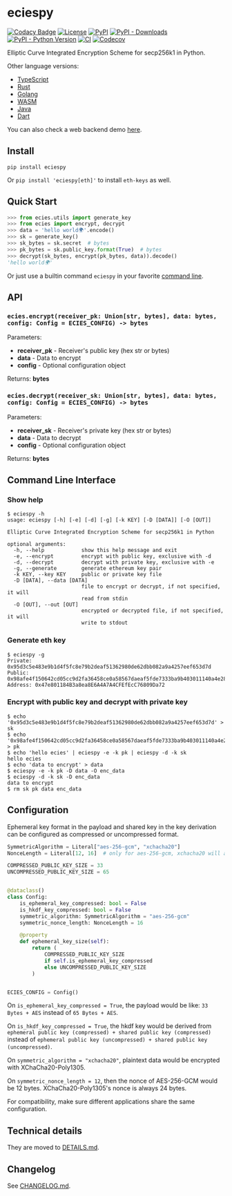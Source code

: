 # eciespy

[![Codacy Badge](https://api.codacy.com/project/badge/Grade/2a11aeb9939244019d2c64bce3ff3c4e)](https://app.codacy.com/gh/ecies/py/dashboard)
[![License](https://img.shields.io/github/license/ecies/py.svg)](https://github.com/ecies/py)
[![PyPI](https://img.shields.io/pypi/v/eciespy.svg)](https://pypi.org/project/eciespy/)
[![PyPI - Downloads](https://img.shields.io/pypi/dm/eciespy)](https://pypistats.org/packages/eciespy)
[![PyPI - Python Version](https://img.shields.io/pypi/pyversions/eciespy.svg)](https://pypi.org/project/eciespy/)
[![CI](https://img.shields.io/github/actions/workflow/status/ecies/py/ci.yml?branch=master)](https://github.com/ecies/py/actions)
[![Codecov](https://img.shields.io/codecov/c/github/ecies/py.svg)](https://codecov.io/gh/ecies/py)

Elliptic Curve Integrated Encryption Scheme for secp256k1 in Python.

Other language versions:

- [TypeScript](https://github.com/ecies/js)
- [Rust](https://github.com/ecies/rs)
- [Golang](https://github.com/ecies/go)
- [WASM](https://github.com/ecies/rs-wasm)
- [Java](https://github.com/ecies/java)
- [Dart](https://github.com/ecies/dart)

You can also check a web backend demo [here](https://github.com/ecies/py-demo).

## Install

`pip install eciespy`

Or `pip install 'eciespy[eth]'` to install `eth-keys` as well.

## Quick Start

```python
>>> from ecies.utils import generate_key
>>> from ecies import encrypt, decrypt
>>> data = 'hello world🌍'.encode()
>>> sk = generate_key()
>>> sk_bytes = sk.secret  # bytes
>>> pk_bytes = sk.public_key.format(True)  # bytes
>>> decrypt(sk_bytes, encrypt(pk_bytes, data)).decode()
'hello world🌍'
```

Or just use a builtin command `eciespy` in your favorite [command line](#command-line-interface).

## API

### `ecies.encrypt(receiver_pk: Union[str, bytes], data: bytes, config: Config = ECIES_CONFIG) -> bytes`

Parameters:

- **receiver_pk** - Receiver's public key (hex str or bytes)
- **data** - Data to encrypt
- **config** - Optional configuration object

Returns: **bytes**

### `ecies.decrypt(receiver_sk: Union[str, bytes], data: bytes, config: Config = ECIES_CONFIG) -> bytes`

Parameters:

- **receiver_sk** - Receiver's private key (hex str or bytes)
- **data** - Data to decrypt
- **config** - Optional configuration object

Returns: **bytes**

## Command Line Interface

### Show help

```console
$ eciespy -h
usage: eciespy [-h] [-e] [-d] [-g] [-k KEY] [-D [DATA]] [-O [OUT]]

Elliptic Curve Integrated Encryption Scheme for secp256k1 in Python

optional arguments:
  -h, --help            show this help message and exit
  -e, --encrypt         encrypt with public key, exclusive with -d
  -d, --decrypt         decrypt with private key, exclusive with -e
  -g, --generate        generate ethereum key pair
  -k KEY, --key KEY     public or private key file
  -D [DATA], --data [DATA]
                        file to encrypt or decrypt, if not specified, it will
                        read from stdin
  -O [OUT], --out [OUT]
                        encrypted or decrypted file, if not specified, it will
                        write to stdout
```

### Generate eth key

```console
$ eciespy -g
Private: 0x95d3c5e483e9b1d4f5fc8e79b2deaf51362980de62dbb082a9a4257eef653d7d
Public: 0x98afe4f150642cd05cc9d2fa36458ce0a58567daeaf5fde7333ba9b403011140a4e28911fcf83ab1f457a30b4959efc4b9306f514a4c3711a16a80e3b47eb58b
Address: 0x47e801184B3a8ea8E6A4A7A4CFEfEcC76809Da72
```

### Encrypt with public key and decrypt with private key

```console
$ echo '0x95d3c5e483e9b1d4f5fc8e79b2deaf51362980de62dbb082a9a4257eef653d7d' > sk
$ echo '0x98afe4f150642cd05cc9d2fa36458ce0a58567daeaf5fde7333ba9b403011140a4e28911fcf83ab1f457a30b4959efc4b9306f514a4c3711a16a80e3b47eb58b' > pk
$ echo 'hello ecies' | eciespy -e -k pk | eciespy -d -k sk
hello ecies
$ echo 'data to encrypt' > data
$ eciespy -e -k pk -D data -O enc_data
$ eciespy -d -k sk -D enc_data
data to encrypt
$ rm sk pk data enc_data
```

## Configuration

Ephemeral key format in the payload and shared key in the key derivation can be configured as compressed or uncompressed format.

```py
SymmetricAlgorithm = Literal["aes-256-gcm", "xchacha20"]
NonceLength = Literal[12, 16]  # only for aes-256-gcm, xchacha20 will always be 24

COMPRESSED_PUBLIC_KEY_SIZE = 33
UNCOMPRESSED_PUBLIC_KEY_SIZE = 65


@dataclass()
class Config:
    is_ephemeral_key_compressed: bool = False
    is_hkdf_key_compressed: bool = False
    symmetric_algorithm: SymmetricAlgorithm = "aes-256-gcm"
    symmetric_nonce_length: NonceLength = 16

    @property
    def ephemeral_key_size(self):
        return (
            COMPRESSED_PUBLIC_KEY_SIZE
            if self.is_ephemeral_key_compressed
            else UNCOMPRESSED_PUBLIC_KEY_SIZE
        )


ECIES_CONFIG = Config()
```

On `is_ephemeral_key_compressed = True`, the payload would be like: `33 Bytes + AES` instead of `65 Bytes + AES`.

On `is_hkdf_key_compressed = True`, the hkdf key would be derived from `ephemeral public key (compressed) + shared public key (compressed)` instead of `ephemeral public key (uncompressed) + shared public key (uncompressed)`.

On `symmetric_algorithm = "xchacha20"`, plaintext data would be encrypted with XChaCha20-Poly1305.

On `symmetric_nonce_length = 12`, then the nonce of AES-256-GCM would be 12 bytes. XChaCha20-Poly1305's nonce is always 24 bytes.

For compatibility, make sure different applications share the same configuration.

## Technical details

They are moved to [DETAILS.md](./DETAILS.md).

## Changelog

See [CHANGELOG.md](./CHANGELOG.md).
